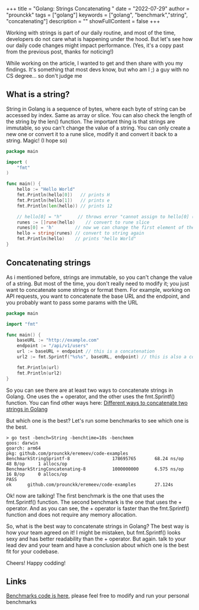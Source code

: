+++
title = "Golang: Strings Concatenating "
date = "2022-07-29"
author = "prounckk"
tags = ["golang"]
keywords = ["golang", "benchmark","string", "concatenating"]
description = ""
showFullContent = false
+++

Working with strings is part of our daily routine, and most of the time, developers do not care what is happening under the hood. But let's see how our daily code changes might impact performance. (Yes, it's a copy past from the previous post, thanks for noticing!)

While working on the article, I wanted to get and then share with you my findings. It's something that most devs know,
but who am I ;) a guy with no CS degree... so don't judge me


## What is a string?

String in Golang is a sequence of bytes, where each byte of string can be accessed by index. Same as array or slice. You can also check the length of the string by the len() function. The important thing is that strings are immutable, so you can't change the value of a string. You can only create a new one or convert it to a rune slice, modify it and convert it back to a string. Magic! (I hope so)

```go
package main

import (
	"fmt"
)

func main() {
	hello := "Hello World"
	fmt.Println(hello[0])   // prints H
	fmt.Println(hello[1])   // prints e
	fmt.Println(len(hello)) // prints 12

	// hello[0] = "h"      // throws error "cannot assign to hello[0] (value of type byte)" AAAA what to do!?
	runes := []rune(hello)    // convert to rune slice
	runes[0] = 'h'        // now we can change the first element of the string
	hello = string(runes) // convert to string again
	fmt.Println(hello)    // prints "hello World"
}

```


## Concatenating strings

As i mentioned before, strings are immutable, so you can't change the value of a string. But most of the time, you don't really need to modify it; you just want to concatenate some strings or format them. For example, working on API requests, you want to concatenate the base URL and the endpoint, and you probably want to pass some params with the URL


```go
package main

import "fmt"

func main() {
    baseURL := "http://example.com"
    endpoint := "/api/v1/users"
    url := baseURL + endpoint // this is a concatenation
    url2 := fmt.Sprintf("%s%s", baseURL, endpoint) // this is also a concatenation

    fmt.Println(url)
	fmt.Println(url2)
}
```
So you can see there are at least two ways to concatenate strings in Golang. One uses the + operator, and the other uses the fmt.Sprintf() function. You can find other ways here: [Different ways to concatenate two strings in Golang](https://www.geeksforgeeks.org/different-ways-to-concatenate-two-strings-in-golang/) 

But which one is the best? Let's run some benchmarks to see which one is the best.

```aidl
> go test -bench=String -benchtime=10s -benchmem
goos: darwin
goarch: arm64
pkg: github.com/prounckk/eremeev/code-examples
BenchmarkStringSprintf-8                178695765       68.24 ns/op     48 B/op     1 allocs/op
BenchmarkStringConcatenating-8          1000000000      6.575 ns/op     16 B/op     0 allocs/op
PASS
ok      github.com/prounckk/eremeev/code-examples       27.124s
```

Ok! now are talking! The first benchmark is the one that uses the fmt.Sprintf() function. The second benchmark is the one that uses the + operator. And as you can see, the + operator is faster than the fmt.Sprintf() function and does not require any memory allocation.

So, what is the best way to concatenate strings in Golang? The best way is how your team agreed on it! I might be mistaken, but fmt.Sprintf() looks sexy and has better readability than the + operator. But again. talk to your lead dev and your team and have a conclusion about which one is the best fit for your codebase.

Cheers! Happy codding! 


## Links 

[Benchmarks code is here](https://github.com/Prounckk/eremeev/blob/main/code-examples/string-formating_test), please feel free to modify and run your personal benchmarks

